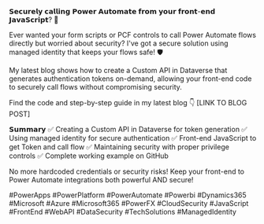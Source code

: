 𝗦𝗲𝗰𝘂𝗿𝗲𝗹𝘆 𝗰𝗮𝗹𝗹𝗶𝗻𝗴 𝗣𝗼𝘄𝗲𝗿 𝗔𝘂𝘁𝗼𝗺𝗮𝘁𝗲 𝗳𝗿𝗼𝗺 𝘆𝗼𝘂𝗿 𝗳𝗿𝗼𝗻𝘁-𝗲𝗻𝗱 𝗝𝗮𝘃𝗮𝗦𝗰𝗿𝗶𝗽𝘁? 🔐

Ever wanted your form scripts or PCF controls to call Power Automate flows directly but worried about security? I've got a secure solution using managed identity that keeps your flows safe! 🛡️

My latest blog shows how to create a Custom API in Dataverse that generates authentication tokens on-demand, allowing your front-end code to securely call flows without compromising security.

Find the code and step-by-step guide in my latest blog 👇
[LINK TO BLOG POST]

𝗦𝘂𝗺𝗺𝗮𝗿𝘆
✅ Creating a Custom API in Dataverse for token generation
✅ Using managed identity for secure authentication
✅ Front-end JavaScript to get Token and call flow
✅ Maintaining security with proper privilege controls
✅ Complete working example on GitHub

No more hardcoded credentials or security risks! Keep your front-end to Power Automate integrations both powerful AND secure!

#PowerApps #PowerPlatform #PowerAutomate #Powerbi #Dynamics365 #Microsoft #Azure #Microsoft365 #PowerFX #CloudSecurity #JavaScript #FrontEnd #WebAPI #DataSecurity #TechSolutions #ManagedIdentity
